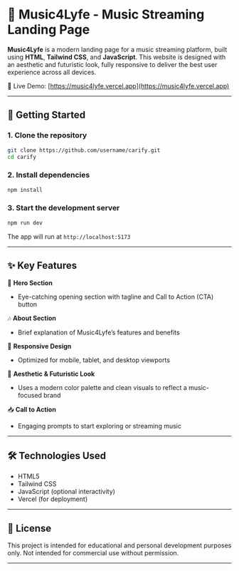 # 🎵 Music4Lyfe - Music Streaming Landing Page

**Music4Lyfe** is a modern landing page for a music streaming platform, built using **HTML**, **Tailwind CSS**, and **JavaScript**. This website is designed with an aesthetic and futuristic look, fully responsive to deliver the best user experience across all devices.

🔗 Live Demo: [https://music4lyfe.vercel.app](https://music4lyfe.vercel.app)

---

## 🚀 Getting Started

### 1. Clone the repository

```bash
git clone https://github.com/username/carify.git
cd carify
```

### 2. Install dependencies

```bash
npm install
```

### 3. Start the development server

```bash
npm run dev
```
The app will run at `http://localhost:5173`

---

## ✨ Key Features

🎤 **Hero Section**

* Eye-catching opening section with tagline and Call to Action (CTA) button


🎶 **About Section**

* Brief explanation of Music4Lyfe’s features and benefits
  

📱 **Responsive Design**

* Optimized for mobile, tablet, and desktop viewports
  

🎨 **Aesthetic & Futuristic Look**

* Uses a modern color palette and clean visuals to reflect a music-focused brand
  

📥 **Call to Action**

* Engaging prompts to start exploring or streaming music

---

## 🛠️ Technologies Used

* HTML5
* Tailwind CSS
* JavaScript (optional interactivity)
* Vercel (for deployment)

---

## 📄 License

This project is intended for educational and personal development purposes only.
Not intended for commercial use without permission.

---
